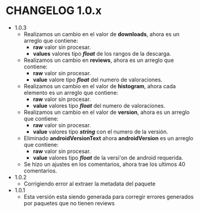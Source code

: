 # CHANGELOG 1.0.x

* 1.0.3
    * Realizamos un cambio en el valor de **downloads**, ahora es un arreglo que contiene:
        * **raw** valor sin procesar.
        * **values** valores tipo ***float*** de los rangos de la descarga.
    * Realizamos un cambio en **reviews**, ahora es un arreglo que contiene:
        * **raw** valor sin procesar.
        * **value** valore tipo ***float*** del numero de valoraciones.
    * Realizamos un cambio en el valor de **histogram**, ahora cada elemento es un arreglo que contiene:
        * **raw** valor sin procesar.
        * **value** valores tipo ***float*** del numero de valoraciones.
    * Realizamos un cambio en el valor de **version**, ahora es un arreglo que contiene:
        * **raw** valor sin procesar.
        * **value** valores tipo ***string*** con el numero de la versión.
    * Eliminado **androidVersionText** ahora **androidVersion** es un arreglo que contiene:
        * **raw** valor sin procesar.
        * **value** valores tipo ***float*** de la versi'on de android requerida.
    * Se hizo un ajustes en los comentarios, ahora trae los ultimos 40 comentarios.
* 1.0.2
    * Corrigiendo error al extraer la metadata del paquete
* 1.0.1
    * Esta versión esta siendo generada para corregir errores generados por paquetes que no tienen reviews
